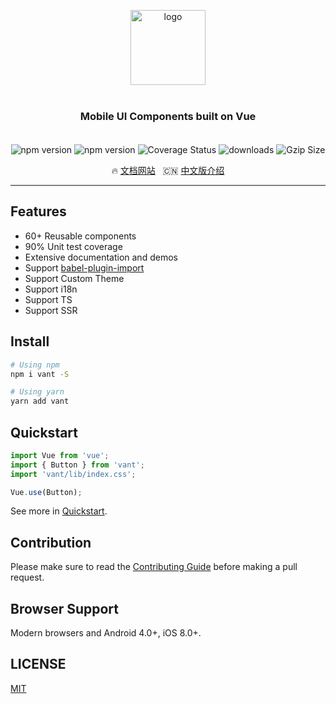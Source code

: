 <p align="center">
    <img alt="logo" src="https://img.yzcdn.cn/vant/logo.png" width="120" height="120" style="margin-bottom: 10px;">
</p>

<h3 align="center" style="margin: 30px 0 35px;">Mobile UI Components built on Vue</h3>

<p align="center">
    <img src="https://img.shields.io/npm/v/vant.svg?style=for-the-badge" alt="npm version" />
    <img src="https://img.shields.io/github/workflow/status/youzan/vant/CI/dev?style=for-the-badge" alt="npm version" />
    <img src="https://img.shields.io/codecov/c/github/youzan/vant/dev.svg?style=for-the-badge&color=#4fc08d" alt="Coverage Status" />
    <img src="https://img.shields.io/npm/dm/vant.svg?style=for-the-badge&color=#4fc08d" alt="downloads" />
    <img src="https://img.badgesize.io/https://unpkg.com/vant/lib/vant.min.js?compression=gzip&style=for-the-badge&label=gzip%20size&color=#4fc08d" alt="Gzip Size" />
</p>

<p align="center">
  🔥 <a href="https://youzan.github.io/vant">文档网站</a>
  &nbsp;
  🇨🇳 <a href="./README.zh-CN.md">中文版介绍</a>
</p>

---

## Features

* 60+ Reusable components
* 90% Unit test coverage
* Extensive documentation and demos
* Support [babel-plugin-import](https://github.com/ant-design/babel-plugin-import)
* Support Custom Theme
* Support i18n
* Support TS
* Support SSR

## Install

```bash
# Using npm
npm i vant -S

# Using yarn
yarn add vant
```

## Quickstart

```js
import Vue from 'vue';
import { Button } from 'vant';
import 'vant/lib/index.css';

Vue.use(Button);
```

See more in [Quickstart](https://youzan.github.io/vant#/en-US/quickstart).

## Contribution

Please make sure to read the [Contributing Guide](./.github/CONTRIBUTING.md) before making a pull request.

## Browser Support

Modern browsers and Android 4.0+, iOS 8.0+.

## LICENSE

[MIT](https://en.wikipedia.org/wiki/MIT_License)

